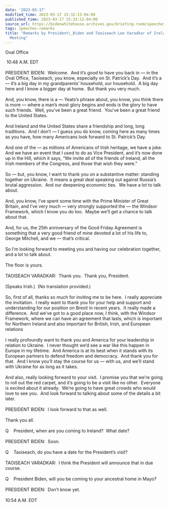 ```yaml
---
date: '2023-03-17'
modified_time: 2023-03-17 15:32:13-04:00
published_time: 2023-03-17 15:32:12-04:00
source_url: https://bidenwhitehouse.archives.gov/briefing-room/speeches-remarks/2023/03/17/remarks-by-president-biden-and-taoiseach-leo-varadkar-of-ireland-before-bilateral-meeting/
tags: speeches-remarks
title: "Remarks by President\_Biden and Taoiseach Leo Varadkar of Ireland Before Bilateral\_\
  Meeting"
---
```

 
Oval Office

 10:48 A.M. EDT  
   
PRESIDENT BIDEN:  Welcome.  And it’s good to have you back in — in the
Oval Office, Taoiseach, you know, especially on St. Patrick’s Day.  And
it’s a — it’s a big day in my grandparents’ household, our household.  A
big day here and I know a bigger day at home.  But thank you very
much.   
   
And, you know, there is a — Yeats’s phrase about, you know, you think
there is more — where a man’s most glory begins and ends is the glory to
have such friends.  Well, you’ve been a great friend.  You’ve been a
great friend to the United States.   
   
And Ireland and the United States share a friendship and long, long
traditions.  And I don’t — I guess you do know, coming here as many
times as you have, how many Americans look forward to St. Patrick’s
Day.   
   
And one of the — as millions of Americans of Irish heritage, we have a
joke.  And we have an event that I used to do as Vice President, and
it’s now done up in the Hill, which it says, “We invite all of the
friends of Ireland, all the Irish members of the Congress, and those
that wish they were.”   
   
So — but, you know, I want to thank you on a substantive matter:
standing together on Ukraine.  It means a great deal speaking out
against Russia’s brutal aggression.  And our deepening economic ties. 
We have a lot to talk about.  
   
And, you know, I’ve spent some time with the Prime Minister of Great
Britain, and I’ve very much — very strongly supported the — the Windsor
Framework, which I know you do too.  Maybe we’ll get a chance to talk
about that.  
   
And, for us, the 25th anniversary of the Good Friday Agreement is
something that a very good friend of mine devoted a lot of his life to,
George Mitchell, and we — that’s critical.  
   
So I’m looking forward to meeting you and having our celebration
together, and a lot to talk about.  
   
The floor is yours.   
   
TAOISEACH VARADKAR:  Thank you.  Thank you, President.  
   
(Speaks Irish.)  (No translation provided.)  
   
So, first of all, thanks so much for inviting me to be here.  I really
appreciate the invitation.  I really want to thank you for your help and
support and understanding for our position on Brexit in recent years. 
It really made a difference.  And we’ve got to a good place now, I
think, with the Windsor Framework, where we can have an agreement that
lasts, which is important for Northern Ireland and also important for
British, Irish, and European relations  
   
I really profoundly want to thank you and America for your leadership in
relation to Ukraine.  I never thought we’d see a war like this happen in
Europe in my lifetime.  And America is at its best when it stands with
its European partners to defend freedom and democracy.  And thank you
for that.  And I know you’ll stay the course for us — with us, and we’ll
stand with Ukraine for as long as it takes.  
   
And also, really looking forward to your visit.  I promise you that
we’re going to roll out the red carpet, and it’s going to be a visit
like no other.  Everyone is excited about it already.  We’re going to
have great crowds who would love to see you.  And look forward to
talking about some of the details a bit later.  
   
PRESIDENT BIDEN:  I look forward to that as well.  
   
Thank you all.  
   
Q    President, when are you coming to Ireland?  What date?  
   
PRESIDENT BIDEN:  Soon.  
   
Q    Taoiseach, do you have a date for the President’s visit?  
   
TAOISEACH VARADKAR:  I think the President will announce that in due
course.  
   
Q    President Biden, will you be coming to your ancestral home in
Mayo?  
   
PRESIDENT BIDEN:  Don’t know yet.  
   
10:54 A.M. EDT
